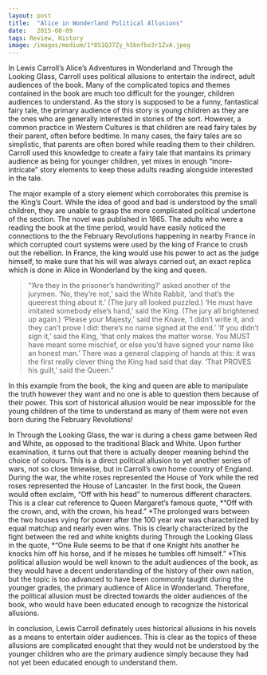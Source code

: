 ```yaml
---
layout:	post
title:	"Alice in Wonderland Political Allusions"
date:	2015-08-09
tags: Review, History
image: /images/medium/1*8S1QJ7Zy_hSbnfbo3r1ZvA.jpeg
---
```


In Lewis Carroll’s Alice’s Adventures in Wonderland and Through the Looking Glass, Carroll uses political allusions to entertain the indirect, adult audiences of the book. Many of the complicated topics and themes contained in the book are much too difficult for the younger, children audiences to understand. As the story is supposed to be a funny, fantastical fairy tale, the primary audience of this story is young children as they are the ones who are generally interested in stories of the sort. However, a common practice in Western Cultures is that children are read fairy tales by their parent, often before bedtime. In many cases, the fairy tales are so simplistic, that parents are often bored while reading them to their children. Carroll used this knowledge to create a fairy tale that mantains its primary audience as being for younger children, yet mixes in enough “more-intricate” story elements to keep these adults reading alongside interested in the tale.

The major example of a story element which corroborates this premise is the King’s Court. While the idea of good and bad is understood by the small children, they are unable to grasp the more complicated political undertone of the section. The novel was published in 1865. The adults who were a reading the book at the time period, would have easily noticed the connections to the the February Revolutions happening in nearby France in which corrupted court systems were used by the king of France to crush out the rebellion. In France, the king would use his power to act as the judge himself, to make sure that his will was always carried out, an exact replica which is done in Alice in Wonderland by the king and queen.


> “’Are they in the prisoner’s handwriting?’ asked another of the jurymen. ‘No, they’re not,’ said the White Rabbit, ‘and that’s the queerest thing about it.’ (The jury all looked puzzled.) ‘He must have imitated somebody else’s hand,’ said the King. (The jury all brightened up again.) ‘Please your Majesty,’ said the Knave, ‘I didn’t write it, and they can’t prove I did: there’s no name signed at the end.’ ‘If you didn’t sign it,’ said the King, ‘that only makes the matter worse. You MUST have meant some mischief, or else you’d have signed your name like an honest man.’ There was a general clapping of hands at this: it was the first really clever thing the King had said that day. ‘That PROVES his guilt,’ said the Queen.”

In this example from the book, the king and queen are able to manipulate the truth however they want and no one is able to question them because of their power. This sort of historical allusion would be near impossible for the young children of the time to understand as many of them were not even born during the February Revolutions!

In Through the Looking Glass, the war is during a chess game between Red and White, as opposed to the traditional Black and White. Upon further examination, it turns out that there is actually deeper meaning behind the choice of colours. This is a direct political allusion to yet another series of wars, not so close timewise, but in Carroll’s own home country of England. During the war, the white roses represented the House of York while the red roses represented the House of Lancaster. In the first book, the Queen would often exclaim, “Off with his head” to numerous different characters. This is a clear cut reference to Queen Margaret’s famous quote, *“Off with the crown, and, with the crown, his head.” *The prolonged wars between the two houses vying for power after the 100 year war was characterized by equal matchup and nearly even wins. This is clearly characterized by the fight between the red and white knights during Through the Looking Glass in the quote, *“One Rule seems to be that if one Knight hits another he knocks him off his horse, and if he misses he tumbles off himself.” *This political allusion would be well known to the adult audiences of the book, as they would have a decent understanding of the history of their own nation, but the topic is too advanced to have been commonly taught during the younger grades, the primary audience of Alice in Wonderland. Therefore, the political allusion must be directed towards the older audiences of the book, who would have been educated enough to recognize the historical allusions.

In conclusion, Lewis Carroll definately uses historical allusions in his novels as a means to entertain older audiences. This is clear as the topics of these allusions are complicated enought that they would not be understood by the younger children who are the primary audience simply because they had not yet been educated enough to understand them.

  
